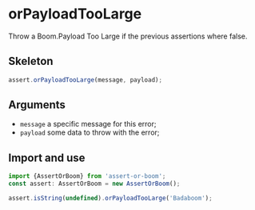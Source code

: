 # orPayloadTooLarge

Throw a Boom.Payload Too Large if the previous assertions where false.

## Skeleton

```ts
assert.orPayloadTooLarge(message, payload);
```

## Arguments

- `message` a specific message for this error;
- `payload` some data to throw with the error;

## Import and use

```ts
import {AssertOrBoom} from 'assert-or-boom';
const assert: AssertOrBoom = new AssertOrBoom();

assert.isString(undefined).orPayloadTooLarge('Badaboom');
```
